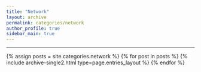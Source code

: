 ```yaml
---
title: "Network"
layout: archive
permalink: categories/network
author_profile: true
sidebar_main: true
---
```


<!-- 공백이 포함되어 있는 카테고리 이름의 경우 site.categories['a b c'] 이런식으로! -->

---

{% assign posts = site.categories.network %}
{% for post in posts %} {% include archive-single2.html type=page.entries_layout %} {% endfor %}
